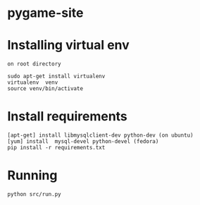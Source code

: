 pygame-site
===========

# Installing virtual env

	on root directory

	sudo apt-get install virtualenv
	virtualenv  venv
	source venv/bin/activate

# Install  requirements
	[apt-get] install libmysqlclient-dev python-dev (on ubuntu)
	[yum] install  mysql-devel python-devel (fedora)
	pip install -r requirements.txt

# Running

	python src/run.py




